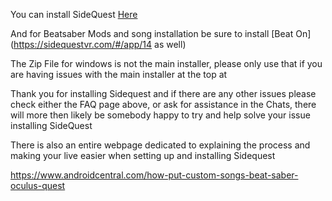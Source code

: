 You can install SideQuest [Here](https://sidequestvr.com/#/download)

And for Beatsaber Mods and song installation be sure to install [Beat On](https://sidequestvr.com/#/app/14 as well)


The Zip File for windows is not the main installer, please only use that if you are having issues with the main installer at the top at

Thank you for installing Sidequest and if there are any other issues please check either the FAQ page above, or ask for assistance in the Chats, there will more then likely be somebody happy to try and help solve your issue
installing SideQuest


There is also an entire webpage dedicated to explaining the process and making your live easier when setting up and installing Sidequest

https://www.androidcentral.com/how-put-custom-songs-beat-saber-oculus-quest